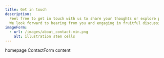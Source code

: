 ```yaml
---
title: Get in touch
description:
  Feel free to get in touch with us to share your thoughts or explore potential collaborations.
  We look forward to hearing from you and engaging in fruitful discussions and collaborations!
imageForm:
  - url: /images/about_contact-min.png
    alt: illustration stem cells
---
```


homepage ContactForm content
